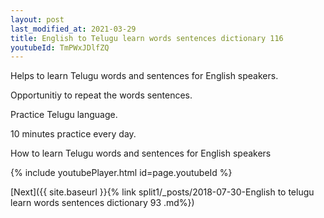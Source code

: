 ```yaml
---
layout: post
last_modified_at: 2021-03-29
title: English to Telugu learn words sentences dictionary 116 
youtubeId: TmPWxJDlfZQ
---
```

 
 
Helps to learn Telugu words and sentences for English speakers.

Opportunitiy to repeat the words sentences. 

Practice Telugu language. 
 
10 minutes practice every day. 
 
How to learn Telugu words and sentences for English speakers 
 
{% include youtubePlayer.html id=page.youtubeId %}
 
 
[Next]({{ site.baseurl }}{% link  split1/_posts/2018-07-30-English to telugu learn words sentences dictionary 93 .md%})
 
